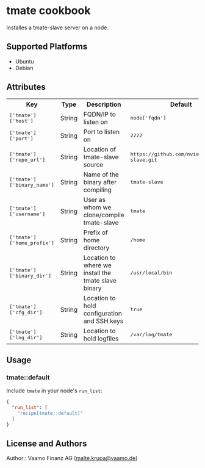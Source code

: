 # tmate cookbook

Installes a tmate-slave server on a node.

## Supported Platforms

 * Ubuntu
 * Debian

## Attributes

<table>
  <tr>
    <th>Key</th>
    <th>Type</th>
    <th>Description</th>
    <th>Default</th>
  </tr>
  <tr>
    <td><tt>['tmate']['host']</tt></td>
    <td>String</td>
    <td>FQDN/IP to listen on</td>
    <td><tt>node['fqdn']</tt></td>
  </tr>
  <tr>
    <td><tt>['tmate']['port']</tt></td>
    <td>String</td>
    <td>Port to listen on</td>
    <td><tt>2222</tt></td>
  </tr>
  <tr>
    <td><tt>['tmate']['repo_url']</tt></td>
    <td>String</td>
    <td>Location of tmate-slave source</td>
    <td><tt>https://github.com/nviennot/tmate-slave.git</tt></td>
  </tr>
  <tr>
    <td><tt>['tmate']['binary_name']</tt></td>
    <td>String</td>
    <td>Name of the binary after compiling</td>
    <td><tt>tmate-slave</tt></td>
  </tr>
  <tr>
    <td><tt>['tmate']['username']</tt></td>
    <td>String</td>
    <td>User as whom we clone/compile tmate-slave</td>
    <td><tt>tmate</tt></td>
  </tr>
  <tr>
    <td><tt>['tmate']['home_prefix']</tt></td>
    <td>String</td>
    <td>Prefix of home directory</td>
    <td><tt>/home</tt></td>
  </tr>
  <tr>
    <td><tt>['tmate']['binary_dir']</tt></td>
    <td>String</td>
    <td>Location to where we install the tmate slave binary</td>
    <td><tt>/usr/local/bin</tt></td>
  </tr>
  <tr>
    <td><tt>['tmate']['cfg_dir']</tt></td>
    <td>String</td>
    <td>Location to hold configuration and SSH keys</td>
    <td><tt>true</tt></td>
  </tr>
  <tr>
    <td><tt>['tmate']['log_dir']</tt></td>
    <td>String</td>
    <td>Location to hold logfiles</td>
    <td><tt>/var/log/tmate</tt></td>
  </tr>
</table>

## Usage

### tmate::default

Include `tmate` in your node's `run_list`:

```json
{
  "run_list": [
    "recipe[tmate::default]"
  ]
}
```

## License and Authors

Author:: Vaamo Finanz AG (<malte.krupa@vaamo.de>)
